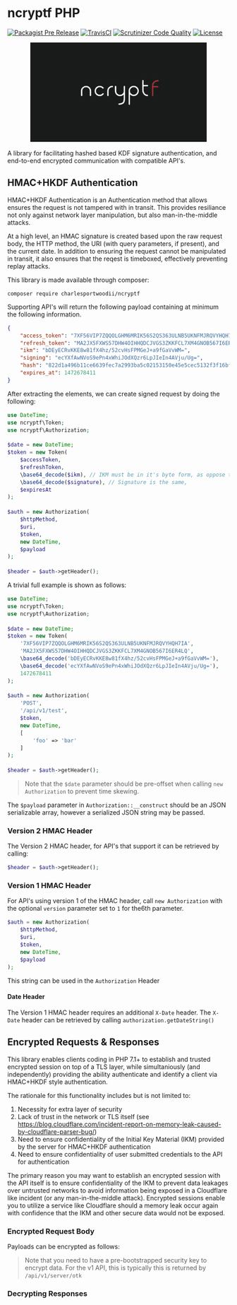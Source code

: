 # ncryptf PHP

[![Packagist Pre Release](https://img.shields.io/packagist/vpre/charlesportwoodii/ncryptf-php.svg?maxAge=86400?style=flat-square)](https://packagist.org/packages/charlesportwoodii/ncryptf-php)
[![TravisCI](https://img.shields.io/travis/charlesportwoodii/ncryptf-php.svg?style=flat-square "TravisCI")](https://travis-ci.org/charlesportwoodii/ncryptf-php)
[![Scrutinizer Code Quality](https://img.shields.io/scrutinizer/g/charlesportwoodii/ncryptf-php.svg?style=flat-square)](https://scrutinizer-ci.com/g/charlesportwoodii/ncryptf-php/)
[![License](https://img.shields.io/badge/license-BSD-orange.svg?style=flat-square "License")](https://github.com/charlesportwoodii/ncryptf-php/blob/master/LICENSE.md)

<center>
    <img src="https://github.com/charlesportwoodii/ncryptf-php/blob/master/logo.png?raw=true" alt="ncryptf logo" width="400px"/>
</center>

A library for facilitating hashed based KDF signature authentication, and end-to-end encrypted communication with compatible API's.

## HMAC+HKDF Authentication

HMAC+HKDF Authentication is an Authentication method that allows ensures the request is not tampered with in transit. This provides resiliance not only against network layer manipulation, but also man-in-the-middle attacks.

At a high level, an HMAC signature is created based upon the raw request body, the HTTP method, the URI (with query parameters, if present), and the current date. In addition to ensuring the request cannot be manipulated in transit, it also ensures that the reqest is timeboxed, effectively preventing replay attacks.

This library is made available through composer:

```
composer require charlesportwoodii/ncryptf
```

Supporting API's will return the following payload containing at minimum the following information.

```json
{
    "access_token": "7XF56VIP7ZQQOLGHM6MRIK56S2QS363ULNB5UKNFMJRQVYHQH7IA",
    "refresh_token": "MA2JX5FXWS57DHW4OIHHQDCJVGS3ZKKFCL7XM4GNOB567I6ER4LQ",
    "ikm": "bDEyECRvKKE8w81fX4hz/52cvHsFPMGeJ+a9fGaVvWM=",
    "signing": "ecYXfAwNVoS9ePn4xWhiJOdXQzr6LpJIeIn4AVju/Ug=",
    "hash": "822d1a496b11ce6639fec7a2993ba5c02153150e45e5cec5132f3f16bfe95149",
    "expires_at": 1472678411
}
```

After extracting the elements, we can create signed request by doing the following:

```php
use DateTime;
use ncryptf\Token;
use ncryptf\Authorization;

$date = new DateTime;
$token = new Token(
    $accessToken,
    $refreshToken,
    \base64_decode($ikm), // IKM must be in it's byte form, as oppose to the base64 representation returned by the server
    \base64_decode($signature), // Signature is the same,
    $expiresAt
);

$auth = new Authorization(
    $httpMethod,
    $uri,
    $token,
    new DateTime,
    $payload
);

$header = $auth->getHeader();
```

A trivial full example is shown as follows:

```php
use DateTime;
use ncryptf\Token;
use ncryptf\Authorization;

$date = new DateTime;
$token = new Token(
    '7XF56VIP7ZQQOLGHM6MRIK56S2QS363ULNB5UKNFMJRQVYHQH7IA',
    'MA2JX5FXWS57DHW4OIHHQDCJVGS3ZKKFCL7XM4GNOB567I6ER4LQ',
    \base64_decode('bDEyECRvKKE8w81fX4hz/52cvHsFPMGeJ+a9fGaVvWM='),
    \base64_decode('ecYXfAwNVoS9ePn4xWhiJOdXQzr6LpJIeIn4AVju/Ug='),
    1472678411
);

$auth = new Authorization(
    'POST',
    '/api/v1/test',
    $token,
    new DateTime,
    [
        'foo' => 'bar'
    ]
);

$header = $auth->getHeader();
```

> Note that the `$date` parameter should be pre-offset when calling `new Authorization` to prevent time skewing.

The `$payload` parameter in `Authorization::__construct` should be an JSON serializable array, however a serialized JSON string may be passed.

### Version 2 HMAC Header

The Version 2 HMAC header, for API's that support it can be retrieved by calling:

```php
$header = $auth->getHeader();
```

### Version 1 HMAC Header

For API's using version 1 of the HMAC header, call `new Authorization` with the optional `version` parameter set to `1` for the6th parameter.

```php
$auth = new Authorization(
    $httpMethod,
    $uri,
    $token,
    new DateTime,
    $payload
);
```

This string can be used in the `Authorization` Header

#### Date Header

The Version 1 HMAC header requires an additional `X-Date` header. The `X-Date` header can be retrieved by calling `authorization.getDateString()`

## Encrypted Requests & Responses

This library enables clients coding in PHP 7.1+ to establish and trusted encrypted session on top of a TLS layer, while simultaniously (and independently) providing the ability authenticate and identify a client via HMAC+HKDF style authentication.

The rationale for this functionality includes but is not limited to:

1. Necessity for extra layer of security
2. Lack of trust in the network or TLS itself (see https://blog.cloudflare.com/incident-report-on-memory-leak-caused-by-cloudflare-parser-bug/)
3. Need to ensure confidentiality of the Initial Key Material (IKM) provided by the server for HMAC+HKDF authentication
4. Need to ensure confidentiality of user submitted credentials to the API for authentication

The primary reason you may want to establish an encrypted session with the API itself is to ensure confidentiality of the IKM to prevent data leakages over untrusted networks to avoid information being exposed in a Cloudflare like incident (or any man-in-the-middle attack). Encrypted sessions enable you to utilize a service like Cloudflare should a memory leak occur again with confidence that the IKM and other secure data would not be exposed.

### Encrypted Request Body

Payloads can be encrypted as follows:


> Note that you need to have a pre-bootstrapped security key to encrypt data. For the v1 API, this is typically this is returned by `/api/v1/server/otk`

### Decrypting Responses

